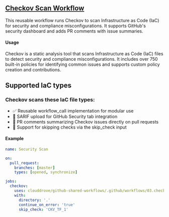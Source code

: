 ## [Checkov Scan Workflow](https://github.com/clouddrove/github-shared-workflows/blob/master/.github/workflows/03.checkov.yml)

This reusable workflow runs Checkov to scan Infrastructure as Code (IaC) for security and compliance misconfigurations. It supports GitHub's security dashboard and adds PR comments with issue summaries.
#### Usage
Checkov is a static analysis tool that scans Infrastructure as Code (IaC) files to detect security and compliance misconfigurations. It includes over 750 built-in policies for identifying common issues and supports custom policy creation and contributions.

## Supported IaC types
### Checkov scans these IaC file types:

- ✅ Reusable workflow_call implementation for modular use
- 📄 SARIF upload for GitHub Security tab integration
- 💬 PR comments summarizing Checkov issues directly on pull requests
- 🚫 Support for skipping checks via the skip_check input

#### Example
```yaml
name: Security Scan

on:
  pull_request:
    branches: [master]
    types: [opened, synchronize]

jobs:
  checkov:
    uses: clouddrove/github-shared-workflows/.github/workflows/03.checkov.yml@master
    with:
      directory: '.'
      continue_on_error: 'true'
      skip_check: 'CKV_TF_1'
```
